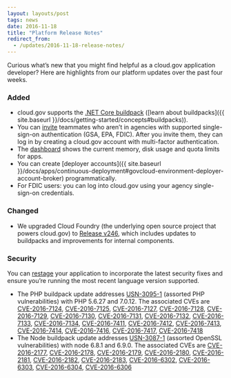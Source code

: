 ```yaml
---
layout: layouts/post
tags: news
date: 2016-11-18
title: "Platform Release Notes"
redirect_from:
  - /updates/2016-11-18-release-notes/
---
```


Curious what’s new that you might find helpful as a cloud.gov application developer? Here are highlights from our platform updates over the past four weeks.
<!--more-->

### Added
- cloud.gov supports the [.NET Core buildpack](https://docs.cloudfoundry.org/buildpacks/dotnet-core/index.html) ([learn about buildpacks]({{ site.baseurl }}/docs/getting-started/concepts#buildpacks)).
- You can [invite](https://account.fr.cloud.gov/invite) teammates who aren’t in agencies with supported single-sign-on authentication (GSA, EPA, FDIC). After you invite them, they can log in by creating a cloud.gov account with multi-factor authentication.
- The [dashboard](https://dashboard.fr.cloud.gov) shows the current memory, disk usage and quota limits for apps.
- You can create [deployer accounts]({{ site.baseurl }}/docs/apps/continuous-deployment#govcloud-environment-deployer-account-broker) programmatically.
- For FDIC users: you can log into cloud.gov using your agency single-sign-on credentials.

### Changed
- We upgraded Cloud Foundry (the underlying open source project that powers cloud.gov) to [Release v246](https://github.com/cloudfoundry/cf-release/releases/tag/v246), which includes updates to buildpacks and improvements for internal components.

### Security
You can [restage](https://docs.cloudfoundry.org/devguide/deploy-apps/start-restart-restage.html#restage) your application to incorporate the latest security fixes and ensure you’re running the most recent language version supported.

- The PHP buildpack update addresses [USN-3095-1](https://www.ubuntu.com/usn/usn-3095-1/) (assorted PHP vulnerabilities) with PHP 5.6.27 and 7.0.12. The associated CVEs are [CVE-2016-7124](https://ubuntu.com/security/CVE-2016-7124), [CVE-2016-7125](https://ubuntu.com/security/CVE-2016-7125), [CVE-2016-7127](https://ubuntu.com/security/CVE-2016-7127), [CVE-2016-7128](https://ubuntu.com/security/CVE-2016-7128), [CVE-2016-7129](https://ubuntu.com/security/CVE-2016-7129), [CVE-2016-7130](https://ubuntu.com/security/CVE-2016-7130), [CVE-2016-7131](https://ubuntu.com/security/CVE-2016-7131), [CVE-2016-7132](https://ubuntu.com/security/CVE-2016-7132), [CVE-2016-7133](https://ubuntu.com/security/CVE-2016-7133), [CVE-2016-7134](https://ubuntu.com/security/CVE-2016-7134), [CVE-2016-7411](https://ubuntu.com/security/CVE-2016-7411), [CVE-2016-7412](https://ubuntu.com/security/CVE-2016-7412), [CVE-2016-7413](https://ubuntu.com/security/CVE-2016-7413), [CVE-2016-7414](https://ubuntu.com/security/CVE-2016-7414), [CVE-2016-7416](https://ubuntu.com/security/CVE-2016-7416), [CVE-2016-7417](https://ubuntu.com/security/CVE-2016-7418), [CVE-2016-7418](https://ubuntu.com/security/CVE-2016-7418)
- The Node buildpack update addresses [USN-3087-1](https://www.ubuntu.com/usn/usn-3087-1/) (assorted OpenSSL vulnerabilities) with node 6.8.1 and 6.9.0. The associated CVEs are [CVE-2016-2177](https://ubuntu.com/security/CVE-2016-2177), [CVE-2016-2178](https://ubuntu.com/security/CVE-2016-2178), [CVE-2016-2179](https://ubuntu.com/security/CVE-2016-2179), [CVE-2016-2180](https://ubuntu.com/security/CVE-2016-2180), [CVE-2016-2181](https://ubuntu.com/security/CVE-2016-2181), [CVE-2016-2182](https://ubuntu.com/security/CVE-2016-2182), [CVE-2016-2183](https://ubuntu.com/security/CVE-2016-2183), [CVE-2016-6302](https://ubuntu.com/security/CVE-2016-6302), [CVE-2016-6303](https://ubuntu.com/security/CVE-2016-6303), [CVE-2016-6304](https://ubuntu.com/security/CVE-2016-6304), [CVE-2016-6306](https://ubuntu.com/security/CVE-2016-6306)
